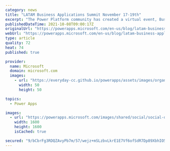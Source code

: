 ```yaml
---
category: news
title: "LATAM Business Applications Summit November 17-19th"
excerpt: "The Power Platform community has created a virtual event, Business Application Summit 2021 being held November 17-19th and entirely focused on upskilling and sharing knowledge with members of the community."
publishedDateTime: 2021-10-08T09:00:17Z
originalUrl: "https://powerapps.microsoft.com/en-us/blog/latam-business-applications-summit-november-17-19th/"
webUrl: "https://powerapps.microsoft.com/en-us/blog/latam-business-applications-summit-november-17-19th/"
type: article
quality: 72
heat: 74
published: true

provider:
  name: Microsoft
  domain: microsoft.com
  images:
    - url: "https://everyday-cc.github.io/powerapps/assets/images/organizations/microsoft.com-50x50.jpg"
      width: 50
      height: 50

topics:
  - Power Apps

images:
  - url: "https://powerapps.microsoft.com/images/shared/social/social-default-image.png"
    width: 1600
    height: 1600
    isCached: true

secured: "9/bCbrFg3RDQZAvyPb7m/57/wejz+mSLzbvLkrE1E7Vf6ofSdR7Dp89XbhIO5Nziv7mk+rRRxagfCkaipn3uzNpl8+kP5Uck4rc7JU9/KLG4SnRukM9dKAvVlS/MWoqFxASAbsUQVBDYoDWUrL7E0tftFic6XJGHXyaohTC5Tv8swrj44PaQnHpmUJCSgBX3ywdgtyq7GrcZ9U8GSQCZ+LYE5LLhu2VijGtuUCVIQH0yNsqRjc8CzY94WtxFRu2CHDLjgBGlHr7EQIt8yvFiHxs9+iugl+B0i4zb+GMhygaCIRthuhJDw4wlELtvo2hm+2AU5rDFjrjZHu9HcRv7vBtpRp/lcm38uIyJLwteeH0=;w+sO6kV/5viyOB1mqst7rA=="
---
```


